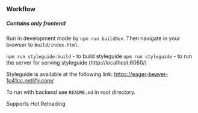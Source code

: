 ### Workflow

##### Contains only frontend

Run in development mode by `npm run buildDev`. Then navigate in your browser to `build/index.html`.

`npm run styleguide:build` - to build styleguide
`npm run styleguide` - to run the server for serving styleguide (http://localhost:6060/)

Styleguide is available at the following link: https://eager-beaver-1c41cc.netlify.com/

To run with backend see `README.md` in root directory.

Supports Hot Reloading
